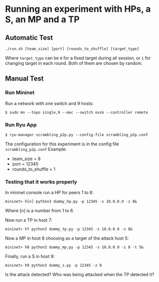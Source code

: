# Running an experiment with HPs, a S, an MP and a TP

## Automatic Test

```
./run.sh [team_size] [port] [rounds_to_shuffle] [target_type]
```
Where `target_type` can be `0` for a fixed target during all session, or `1` for changing target in each round. Both of them are chosen by random.

## Manual Test
### Run Mininet
Run a network with one switch and 9 hosts:
```
$ sudo mn --topo single,9 --mac --switch ovsk --controller remote
```
### Run Ryu App
```
$ ryu-manager scrambling_p2p.py --config-file scrambling_p2p.conf
```

The configuration for this experiment is in the config file `scrambling_p2p.conf`
Example:
- team_size = 8
- port = 12345 
- rounds_to_shuffle = 1

### Testing that it works properly

In mininet console run a HP for peers 1 to 6:
```
mininet> h[n] python3 dummy_hp.py -p 12345 -s 10.0.0.9 -z 8&
```
Where [n] is a number from 1 to 6.

Now run a TP in host 7:
```
mininet> h7 python3 dummy_tp.py -p 12345 -s 10.0.0.9 -z 8&
```
Now a MP in host 8 choosing as a target of the attack host 5:
```
mininet> h8 python3 dummy_mp.py -p 12345 -s 10.0.0.9 -z 8 -t 5&
```
Finally, run a S in host 9:
```
mininet> h9 python3 dummy_s.py -p 12345 -z 8
```
Is the attack detected? Who was being attacked when the TP detected it?